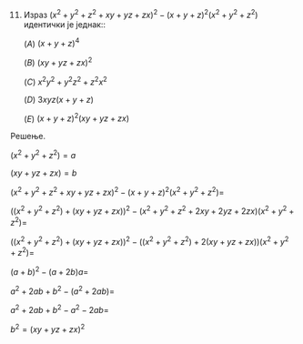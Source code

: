 11. Израз $(x^2 + y^2 + z^2 + xy + yz + zx)^2 - (x + y + z)^2(x^2 + y^2 + z^2)$ идентички је једнак::

    $(А)$ $(x + y + z) ^ 4$
    
    $(B)$ $(xy + yz + zx)^2$

    $(C)$ $x^2y^2 + y^2z^2 + z^2x^2$

    $(D)$ $3xyz(x + y + z)$

    $(E)$ $(x + y + z)^2(xy + yz + zx)$

Решење.


$(x^2 + y^2 + z^2) = a$

$(xy + yz + zx) = b$

$(x^2 + y^2 + z^2 + xy + yz + zx)^2 - (x + y + z)^2(x^2 + y^2 + z^2) =$ 

$((x^2 + y^2 + z^2) + (xy + yz + zx))^2 - (x^2 + y^2 + z^2 + 2xy + 2yz + 2zx)(x^2 + y^2 + z^2) =$

$((x^2 + y^2 + z^2) + (xy + yz + zx))^2 - ((x^2 + y^2 + z^2) + 2(xy + yz + zx))(x^2 + y^2 + z^2) =$

$(a + b)^2 - (a + 2b)a  =$

$a^2 + 2ab + b^2 - (a^2 + 2ab)  =$

$a^2 + 2ab + b^2 - a^2 - 2ab  =$

$b^2 = (xy + yz + zx)^2$




